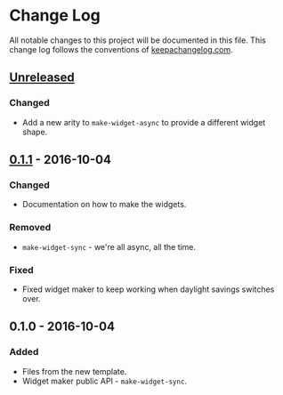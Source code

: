 # Change Log
All notable changes to this project will be documented in this file. This change log follows the conventions of [keepachangelog.com](http://keepachangelog.com/).

## [Unreleased]
### Changed
- Add a new arity to `make-widget-async` to provide a different widget shape.

## [0.1.1] - 2016-10-04
### Changed
- Documentation on how to make the widgets.

### Removed
- `make-widget-sync` - we're all async, all the time.

### Fixed
- Fixed widget maker to keep working when daylight savings switches over.

## 0.1.0 - 2016-10-04
### Added
- Files from the new template.
- Widget maker public API - `make-widget-sync`.

[Unreleased]: https://github.com/your-name/math-fun/compare/0.1.1...HEAD
[0.1.1]: https://github.com/your-name/math-fun/compare/0.1.0...0.1.1
